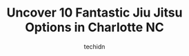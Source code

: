 ---
layout: ampstory
image: https://i0.wp.com/www.depkes.org/wp-content/uploads/2023/06/jiu-jitsu-0-in-charlotte-nc-1685779148.jpeg?resize=640,853
author: techidn
featured: false
description: Discover the impressive array of Jiu Jitsu options in Charlotte NC, where you can find 10 of the largest Jiu Jitsu establishments in the area. From renowned classics to hidden gems, Charlott
title: Uncover 10 Fantastic Jiu Jitsu Options in Charlotte NC
cover:
   title: Uncover 10 Fantastic Jiu Jitsu Options in Charlotte NC
   subtitle: Rickpate
   background: https://www.depkes.org/wp-content/uploads/2023/06/jiu-jitsu-0-in-charlotte-nc-1685779148.jpeg

pages: 
 - layout: thirds
   top: <h1>#1 Checkmat Charlotte</h1>
   bottom: "<p>Checkmat Charlotte is a wonderful program!    Checkmat is organized into different categories; 4-6 year old, 7-13, adult womens & mens classes etc. Class times are </p>"
   background: https://www.depkes.org/wp-content/uploads/2023/06/jiu-jitsu-1-in-charlotte-nc-1685779148.jpeg
   backgroundblur: true
 - layout: thirds
   top: <h1>#2 Leadership Martial Arts</h1>
   bottom: "<p>We have been part of the Leadership family for going on five years.  Our son started in Little Ninjas and is now in youth BBJ.  He also attends the after school program. </p>"
   background: https://www.depkes.org/wp-content/uploads/2023/06/jiu-jitsu-2-in-charlotte-nc-1685779149.jpeg
   cta:
      link: https://www.depkes.org/blog/uncover-10-fantastic-jiu-jitsu-options-in-charlotte-nc/
      text: Uncover 10 Fantastic Jiu Jitsu Options in Charlotte NC
 - layout: thirds
   top: <h1>#3 Martial Arts University</h1>
   bottom: "<p>2935 Providence Rd #205, Charlotte, NC 28211, United States</p>"
   background: https://www.depkes.org/wp-content/uploads/2023/06/jiu-jitsu-3-in-charlotte-nc-1685779150.jpeg
   cta:
      link: https://www.depkes.org/blog/uncover-10-fantastic-jiu-jitsu-options-in-charlotte-nc/
      text: Uncover 10 Fantastic Jiu Jitsu Options in Charlotte NC
 - layout: thirds
   top: <h1>#4 Charlotte Jiu-Jitsu Academy</h1>
   bottom: "<p>2508 N Davidson St, Charlotte, NC 28205, United States</p>"
   background: https://images.unsplash.com/photo-1484589065579-248aad0d8b13?ixlib=rb-4.0.3&ixid=MnwxMjA3fDB8MHxwaG90by1wYWdlfHx8fGVufDB8fHx8&auto=format&fit=crop&w=640&h=853&q=80
   cta:
      link: https://www.depkes.org/blog/uncover-10-fantastic-jiu-jitsu-options-in-charlotte-nc/
      text: Uncover 10 Fantastic Jiu Jitsu Options in Charlotte NC
 - layout: thirds
   top: <h1>#5 Gracie Barra Charlotte Jiu - Jitsu & Self Defense</h1>
   bottom: "<p>4128 South Blvd unit B-2, Charlotte, NC 28209, United States</p>"
   background: https://images.unsplash.com/photo-1541356665065-22676f35dd40?ixlib=rb-4.0.3&ixid=MnwxMjA3fDB8MHxwaG90by1wYWdlfHx8fGVufDB8fHx8&auto=format&fit=crop&w=640&h=853&q=80
   cta:
      link: https://www.depkes.org/blog/uncover-10-fantastic-jiu-jitsu-options-in-charlotte-nc/
      text: Uncover 10 Fantastic Jiu Jitsu Options in Charlotte NC
 - layout: thirds
   top: <h1>#6 SMA Academy Martial Arts</h1>
   bottom: "<p>11914 Elm Ln #160, Charlotte, NC 28277, United States</p>"
   background: https://images.unsplash.com/photo-1531169509526-f8f1fdaa4a67?ixlib=rb-4.0.3&ixid=MnwxMjA3fDB8MHxwaG90by1wYWdlfHx8fGVufDB8fHx8&auto=format&fit=crop&w=640&h=853&q=80
   cta:
      link: https://www.depkes.org/blog/uncover-10-fantastic-jiu-jitsu-options-in-charlotte-nc/
      text: Uncover 10 Fantastic Jiu Jitsu Options in Charlotte NC
 - layout: thirds
   top: <h1>#7 Charlotte Martial Arts Academy</h1>
   bottom: "<p>3420 St Vardell Ln suite e, Charlotte, NC 28217, United States</p>"
   background: https://images.unsplash.com/photo-1552083974-186346191183?ixlib=rb-4.0.3&ixid=MnwxMjA3fDB8MHxwaG90by1wYWdlfHx8fGVufDB8fHx8&auto=format&fit=crop&w=640&h=853&q=80
   cta:
      link: https://www.depkes.org/blog/uncover-10-fantastic-jiu-jitsu-options-in-charlotte-nc/
      text: Uncover 10 Fantastic Jiu Jitsu Options in Charlotte NC
 - layout: thirds
   middle: Continue reading...
   background: https://images.unsplash.com/photo-1553949345-eb786bb3f7ba?ixlib=rb-4.0.3&ixid=MnwxMjA3fDB8MHxwaG90by1wYWdlfHx8fGVufDB8fHx8&auto=format&fit=crop&w=640&h=853&q=80
   cta:
      link: https://www.depkes.org/blog/uncover-10-fantastic-jiu-jitsu-options-in-charlotte-nc/
      text: Uncover 10 Fantastic Jiu Jitsu Options in Charlotte NC
      
---